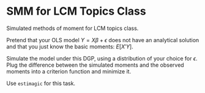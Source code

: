 # SMM for LCM Topics Class

Simulated methods of moment for LCM topics class.

Pretend that your OLS model
$Y = X\beta + \epsilon$ does not have an analytical solution and that you just know the basic moments:
$E[X'Y]$.

Simulate the model under this DGP, using a distribution of your choice for $\epsilon$.
Plug the difference between the simulated moments and the observed moments into a criterion function and minimize it.

Use `estimagic` for this task.
